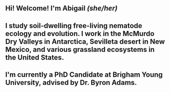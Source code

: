 ## Hi! Welcome! I'm Abigail _(she/her)_

## I study soil-dwelling free-living nematode ecology and evolution. I work in the McMurdo Dry Valleys in Antarctica, Sevilleta desert in New Mexico, and various grassland ecosystems in the United States. 
## I'm currently a PhD Candidate at Brigham Young University, advised by Dr. Byron Adams. 

<!--
**aeborgmeier/aeborgmeier** is a ✨ _special_ ✨ repository because its `README.md` (this file) appears on your GitHub profile.

Here are some ideas to get you started:

- 🔭 I’m currently working on ...
- 🌱 I’m currently learning ...
- 👯 I’m looking to collaborate on ...
- 🤔 I’m looking for help with ...
- 💬 Ask me about ...
- 📫 How to reach me: ...
- 😄 Pronouns: ...
- ⚡ Fun fact: ...
-->
